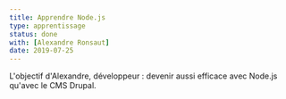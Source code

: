 ```yaml
---
title: Apprendre Node.js
type: apprentissage
status: done
with: [Alexandre Ronsaut]
date: 2019-07-25
---
```


L'objectif d'Alexandre, développeur : devenir aussi efficace avec Node.js
qu'avec le CMS Drupal.

<!--more-->
